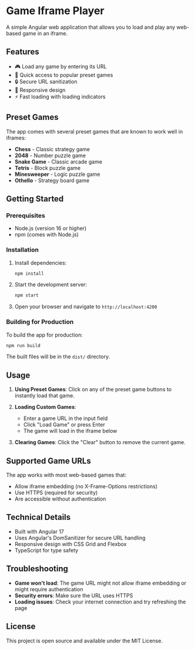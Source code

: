 # Game Iframe Player

A simple Angular web application that allows you to load and play any web-based game in an iframe.

## Features

- 🎮 Load any game by entering its URL
- 🚀 Quick access to popular preset games
- 🔒 Secure URL sanitization
- 📱 Responsive design
- ⚡ Fast loading with loading indicators

## Preset Games

The app comes with several preset games that are known to work well in iframes:

- **Chess** - Classic strategy game
- **2048** - Number puzzle game
- **Snake Game** - Classic arcade game
- **Tetris** - Block puzzle game
- **Minesweeper** - Logic puzzle game
- **Othello** - Strategy board game

## Getting Started

### Prerequisites

- Node.js (version 16 or higher)
- npm (comes with Node.js)

### Installation

1. Install dependencies:
   ```bash
   npm install
   ```

2. Start the development server:
   ```bash
   npm start
   ```

3. Open your browser and navigate to `http://localhost:4200`

### Building for Production

To build the app for production:

```bash
npm run build
```

The built files will be in the `dist/` directory.

## Usage

1. **Using Preset Games**: Click on any of the preset game buttons to instantly load that game.

2. **Loading Custom Games**: 
   - Enter a game URL in the input field
   - Click "Load Game" or press Enter
   - The game will load in the iframe below

3. **Clearing Games**: Click the "Clear" button to remove the current game.

## Supported Game URLs

The app works with most web-based games that:
- Allow iframe embedding (no X-Frame-Options restrictions)
- Use HTTPS (required for security)
- Are accessible without authentication

## Technical Details

- Built with Angular 17
- Uses Angular's DomSanitizer for secure URL handling
- Responsive design with CSS Grid and Flexbox
- TypeScript for type safety

## Troubleshooting

- **Game won't load**: The game URL might not allow iframe embedding or might require authentication
- **Security errors**: Make sure the URL uses HTTPS
- **Loading issues**: Check your internet connection and try refreshing the page

## License

This project is open source and available under the MIT License.

